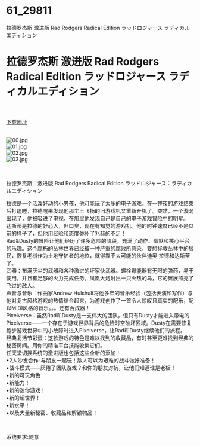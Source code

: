 # 61_29811
拉德罗杰斯 激进版 Rad Rodgers Radical Edition ラッドロジャース ラディカルエディション
# 拉德罗杰斯 激进版 Rad Rodgers Radical Edition ラッドロジャース ラディカルエディション
 <br/></br>
[下载地址](https://www.switch520.cc/article/29811 "下载地址")
<br/></br>

<p><img title="00.jpg" src="https://www.switch520.cc/muke_img/2022_04_17_ee8cd2c985110.jpg" alt="00.jpg"><br>
<img title="01.jpg" src="https://www.switch520.cc/muke_img/2022_04_17_6ac643001ab4c.jpg" alt="01.jpg"><br>
<img title="02.jpg" src="https://www.switch520.cc/muke_img/2022_04_17_aa67ef14db1e1.jpg" alt="02.jpg"><br>
<img title="03.jpg" src="https://www.switch520.cc/muke_img/2022_04_17_f65f5d11a125c.jpg" alt="03.jpg"></p>
<p>&nbsp;</p>
<p>拉德罗杰斯：激进版 Rad Rodgers Radical Edition ラッドロジャース：ラディカルエディション</p>
<p>拉德是一个活泼好动的小男孩，他可能玩了太多的电子游戏。在一整夜的游戏结束后打瞌睡，拉德醒来发现他那尘土飞扬的旧游戏机又重新开机了。突然，一个漩涡出现了，他被吸进了电视，在那里他发现自己是自己的电子游戏冒险中的明星。<br>
达斯蒂是拉德的好心人，但口臭，现在有知觉的游戏机。他的时钟速度已经不是以前的样子了，但他用经验和态度弥补了兆赫的不足！<br>
Rad&amp;Dusty的冒险让他们经历了许多危险的阶段，充满了动作、幽默和核心平台的乐趣。这个腐朽的丛林世界已经被一种严重的腐败所感染，要想拯救丛林中的居民，恢复老树作为土地守护者的地位，就得靠不太可能的伙伴迪奥·拉德和达斯蒂了。<br>
武器：布满灰尘的武器和各种激进的坏家伙武器。螺栓爆能器有无限的弹药，易于使用，并且有足够的火力完成任务。凤凰大炮射出一只火热的鸟，它的翼展照亮了飞过的敌人。<br>
声音与音乐：作曲家Andrew Hulshult将他多年的音乐经验（包括表演和写作）与他对复古风格游戏的热情结合起来，为游戏创作了一首令人惊叹且真实的配乐，配以MIDI风格的音乐。。。还有合成器！<br>
Pixelverse：虽然Rad和Dusty是一支伟大的团队，但只有Dusty才能进入带电的Pixelverse——一个存在于游戏世界背后的危险时空破坏区域。Dusty在需要修复跑步游戏世界中的小故障时进入Pixelverse，让Rad和Dusty继续他们的旅程。<br>
经典复活节彩蛋：这款游戏的特色是难以找到的收藏品，有时甚至更难找到经典的秘密房间。用你的精准平台技能收集它们。<br>
任天堂切换系统的激进版也包括这些全新的添加！<br>
•2人沙发合作-与朋友一起玩！敌人可以为艰难的战斗做好准备！<br>
•战斗模式——厌倦了团队游戏？和你的朋友对抗，让他们知道谁是老板！<br>
•新的可玩角色<br>
•新能力！<br>
•新的迷你游戏！<br>
•新的超世界！<br>
•新水平！<br>
•以及大量新秘密、收藏品和解锁物品！</p>
<p>&nbsp;</p>
<p>系统要求:随意</p>




